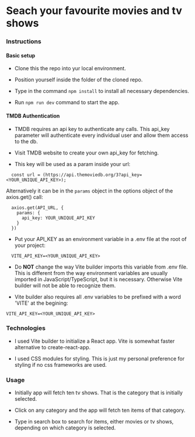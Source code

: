 # Seach your favourite movies and tv shows

### Instructions

#### Basic setup

- Clone this the repo into yur local environment.

- Position yourself inside the folder of the cloned repo.

- Type in the command `npm install` to install all necessary dependencies.

- Run `npm run dev` command to start the app.


#### TMDB Authentication

- TMDB requires an api key to authenticate any calls. This api_key parameter will authenticate every individual user and allow them access to the db.

- Visit TMDB website to create your own api_key for fetching.

- This key will be used as a param inside your url:
```
  const url = (https://api.themoviedb.org/3?api_key=<YOUR_UNIQUE_API_KEY>);
```
  Alternatively it can be in the `params` object in the options object of the axios.get() call:
  ```
    axios.get(API_URL, {
      params: {
        api_key: YOUR_UNIQUE_API_KEY
      }
    })
  ```

- Put your API_KEY as an environment variable in a .env file at the root of your project:
```
  VITE_API_KEY=<YOUR_UNIQUE_API_KEY>
```

- Do **NOT** change the way Vite builder imports this variable from .env file. This is different from the way environment variables are usually imported in JavaScript/TypeScript, but it is necessary. Otherwise Vite builder will not be able to recognize them.

- Vite builder also requires all .env variables to be prefixed with a word 'VITE' at the begining:
```
VITE_API_KEY=<YOUR_UNIQUE_API_KEY>
```

### Technologies

- I used Vite builder to initialize a React app. Vite is somewhat faster alternative to create-react-app.

- I used CSS modules for styling. This is just my personal preference for styling if no css frameworks are used.

### Usage

- Initially app will fetch ten tv shows. That is the category that is initially selected.

- Click on any category and the app will fetch ten items of that category.

- Type in search box to search for items, either movies or tv shows, depending on which category is selected.